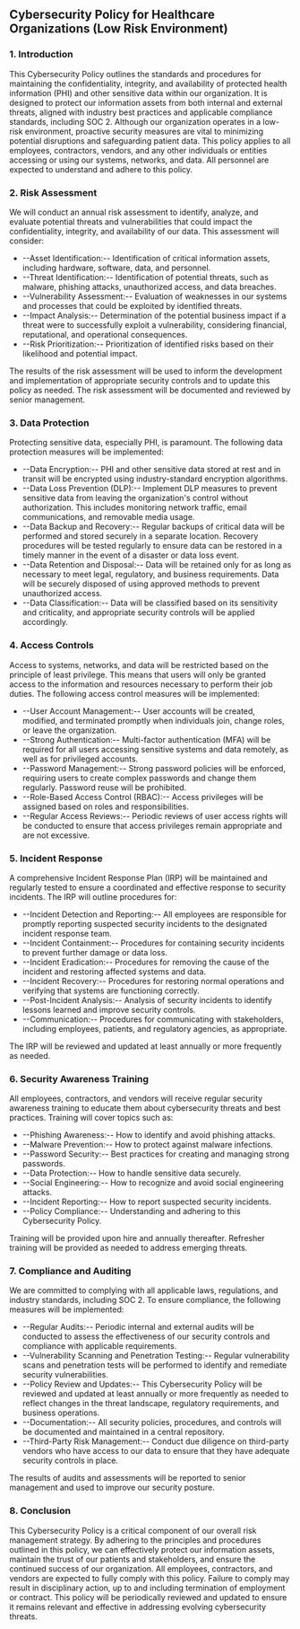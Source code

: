 ## Cybersecurity Policy for Healthcare Organizations (Low Risk Environment)

### 1. Introduction

This Cybersecurity Policy outlines the standards and procedures for maintaining the confidentiality, integrity, and availability of protected health information (PHI) and other sensitive data within our organization. It is designed to protect our information assets from both internal and external threats, aligned with industry best practices and applicable compliance standards, including SOC 2. Although our organization operates in a low-risk environment, proactive security measures are vital to minimizing potential disruptions and safeguarding patient data. This policy applies to all employees, contractors, vendors, and any other individuals or entities accessing or using our systems, networks, and data. All personnel are expected to understand and adhere to this policy.

### 2. Risk Assessment

We will conduct an annual risk assessment to identify, analyze, and evaluate potential threats and vulnerabilities that could impact the confidentiality, integrity, and availability of our data. This assessment will consider:

-   --Asset Identification:-- Identification of critical information assets, including hardware, software, data, and personnel.
-   --Threat Identification:-- Identification of potential threats, such as malware, phishing attacks, unauthorized access, and data breaches.
-   --Vulnerability Assessment:-- Evaluation of weaknesses in our systems and processes that could be exploited by identified threats.
-   --Impact Analysis:-- Determination of the potential business impact if a threat were to successfully exploit a vulnerability, considering financial, reputational, and operational consequences.
-   --Risk Prioritization:-- Prioritization of identified risks based on their likelihood and potential impact.

The results of the risk assessment will be used to inform the development and implementation of appropriate security controls and to update this policy as needed. The risk assessment will be documented and reviewed by senior management.

### 3. Data Protection

Protecting sensitive data, especially PHI, is paramount. The following data protection measures will be implemented:

-   --Data Encryption:-- PHI and other sensitive data stored at rest and in transit will be encrypted using industry-standard encryption algorithms.
-   --Data Loss Prevention (DLP):-- Implement DLP measures to prevent sensitive data from leaving the organization's control without authorization. This includes monitoring network traffic, email communications, and removable media usage.
-   --Data Backup and Recovery:-- Regular backups of critical data will be performed and stored securely in a separate location. Recovery procedures will be tested regularly to ensure data can be restored in a timely manner in the event of a disaster or data loss event.
-   --Data Retention and Disposal:-- Data will be retained only for as long as necessary to meet legal, regulatory, and business requirements. Data will be securely disposed of using approved methods to prevent unauthorized access.
-   --Data Classification:-- Data will be classified based on its sensitivity and criticality, and appropriate security controls will be applied accordingly.

### 4. Access Controls

Access to systems, networks, and data will be restricted based on the principle of least privilege. This means that users will only be granted access to the information and resources necessary to perform their job duties. The following access control measures will be implemented:

-   --User Account Management:-- User accounts will be created, modified, and terminated promptly when individuals join, change roles, or leave the organization.
-   --Strong Authentication:-- Multi-factor authentication (MFA) will be required for all users accessing sensitive systems and data remotely, as well as for privileged accounts.
-   --Password Management:-- Strong password policies will be enforced, requiring users to create complex passwords and change them regularly. Password reuse will be prohibited.
-   --Role-Based Access Control (RBAC):-- Access privileges will be assigned based on roles and responsibilities.
-   --Regular Access Reviews:-- Periodic reviews of user access rights will be conducted to ensure that access privileges remain appropriate and are not excessive.

### 5. Incident Response

A comprehensive Incident Response Plan (IRP) will be maintained and regularly tested to ensure a coordinated and effective response to security incidents. The IRP will outline procedures for:

-   --Incident Detection and Reporting:-- All employees are responsible for promptly reporting suspected security incidents to the designated incident response team.
-   --Incident Containment:-- Procedures for containing security incidents to prevent further damage or data loss.
-   --Incident Eradication:-- Procedures for removing the cause of the incident and restoring affected systems and data.
-   --Incident Recovery:-- Procedures for restoring normal operations and verifying that systems are functioning correctly.
-   --Post-Incident Analysis:-- Analysis of security incidents to identify lessons learned and improve security controls.
-   --Communication:-- Procedures for communicating with stakeholders, including employees, patients, and regulatory agencies, as appropriate.

The IRP will be reviewed and updated at least annually or more frequently as needed.

### 6. Security Awareness Training

All employees, contractors, and vendors will receive regular security awareness training to educate them about cybersecurity threats and best practices. Training will cover topics such as:

-   --Phishing Awareness:-- How to identify and avoid phishing attacks.
-   --Malware Prevention:-- How to protect against malware infections.
-   --Password Security:-- Best practices for creating and managing strong passwords.
-   --Data Protection:-- How to handle sensitive data securely.
-   --Social Engineering:-- How to recognize and avoid social engineering attacks.
-   --Incident Reporting:-- How to report suspected security incidents.
-   --Policy Compliance:-- Understanding and adhering to this Cybersecurity Policy.

Training will be provided upon hire and annually thereafter. Refresher training will be provided as needed to address emerging threats.

### 7. Compliance and Auditing

We are committed to complying with all applicable laws, regulations, and industry standards, including SOC 2. To ensure compliance, the following measures will be implemented:

-   --Regular Audits:-- Periodic internal and external audits will be conducted to assess the effectiveness of our security controls and compliance with applicable requirements.
-   --Vulnerability Scanning and Penetration Testing:-- Regular vulnerability scans and penetration tests will be performed to identify and remediate security vulnerabilities.
-   --Policy Review and Updates:-- This Cybersecurity Policy will be reviewed and updated at least annually or more frequently as needed to reflect changes in the threat landscape, regulatory requirements, and business operations.
-   --Documentation:-- All security policies, procedures, and controls will be documented and maintained in a central repository.
-   --Third-Party Risk Management:-- Conduct due diligence on third-party vendors who have access to our data to ensure that they have adequate security controls in place.

The results of audits and assessments will be reported to senior management and used to improve our security posture.

### 8. Conclusion

This Cybersecurity Policy is a critical component of our overall risk management strategy. By adhering to the principles and procedures outlined in this policy, we can effectively protect our information assets, maintain the trust of our patients and stakeholders, and ensure the continued success of our organization. All employees, contractors, and vendors are expected to fully comply with this policy. Failure to comply may result in disciplinary action, up to and including termination of employment or contract. This policy will be periodically reviewed and updated to ensure it remains relevant and effective in addressing evolving cybersecurity threats.
